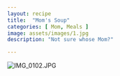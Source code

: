 ```yaml
---
layout: recipe
title:  "Mom's Soup"
categories: [ Mom, Meals ]
image: assets/images/1.jpg
description: "Not sure whose Mom?"

---
```


![IMG_0102.JPG]({{site.baseurl}}/image/IMG_0102.JPG)
